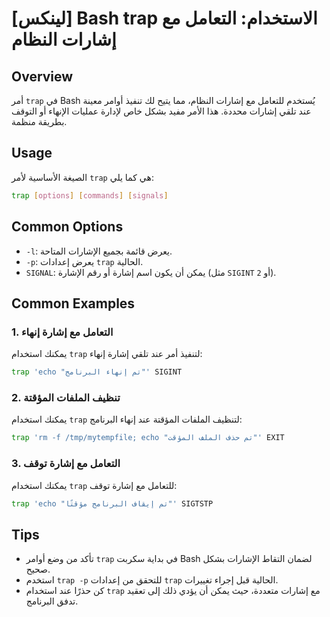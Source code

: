 # [لينكس] Bash trap الاستخدام: التعامل مع إشارات النظام

## Overview
أمر `trap` في Bash يُستخدم للتعامل مع إشارات النظام، مما يتيح لك تنفيذ أوامر معينة عند تلقي إشارات محددة. هذا الأمر مفيد بشكل خاص لإدارة عمليات الإنهاء أو التوقف بطريقة منظمة.

## Usage
الصيغة الأساسية لأمر `trap` هي كما يلي:

```bash
trap [options] [commands] [signals]
```

## Common Options
- `-l`: يعرض قائمة بجميع الإشارات المتاحة.
- `-p`: يعرض إعدادات `trap` الحالية.
- `SIGNAL`: يمكن أن يكون اسم إشارة أو رقم الإشارة (مثل `SIGINT` أو `2`).

## Common Examples

### 1. التعامل مع إشارة إنهاء
يمكنك استخدام `trap` لتنفيذ أمر عند تلقي إشارة إنهاء:

```bash
trap 'echo "تم إنهاء البرنامج"' SIGINT
```

### 2. تنظيف الملفات المؤقتة
يمكنك استخدام `trap` لتنظيف الملفات المؤقتة عند إنهاء البرنامج:

```bash
trap 'rm -f /tmp/mytempfile; echo "تم حذف الملف المؤقت"' EXIT
```

### 3. التعامل مع إشارة توقف
يمكنك استخدام `trap` للتعامل مع إشارة توقف:

```bash
trap 'echo "تم إيقاف البرنامج مؤقتًا"' SIGTSTP
```

## Tips
- تأكد من وضع أوامر `trap` في بداية سكربت Bash لضمان التقاط الإشارات بشكل صحيح.
- استخدم `trap -p` للتحقق من إعدادات `trap` الحالية قبل إجراء تغييرات.
- كن حذرًا عند استخدام `trap` مع إشارات متعددة، حيث يمكن أن يؤدي ذلك إلى تعقيد تدفق البرنامج.